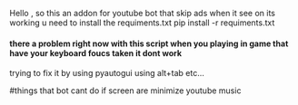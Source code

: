Hello , so this an addon for youtube bot that skip ads when it see on 
its working u need to install the requiments.txt 
pip install -r requiments.txt

<h4>there a problem right now with this script when you playing in game that have your keyboard foucs taken it dont work </h4>
<h7>trying to fix it by using pyautogui using alt+tab etc...</h7>

#things that bot cant do if screen are minimize youtube music

